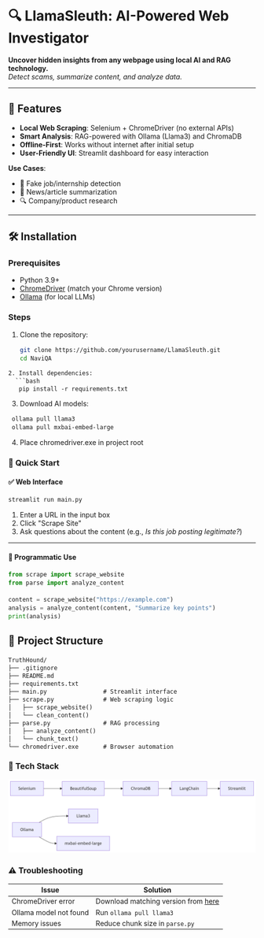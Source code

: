 # 🔍 LlamaSleuth: AI-Powered Web Investigator

**Uncover hidden insights from any webpage using local AI and RAG technology.**  
*Detect scams, summarize content, and analyze data.*

---

## 🌟 Features
- **Local Web Scraping**: Selenium + ChromeDriver (no external APIs)
- **Smart Analysis**: RAG-powered with Ollama (Llama3) and ChromaDB
- **Offline-First**: Works without internet after initial setup
- **User-Friendly UI**: Streamlit dashboard for easy interaction

**Use Cases**:
- 🚨 Fake job/internship detection
- 📰 News/article summarization
- 🔍 Company/product research

---

## 🛠️ Installation

### Prerequisites
- Python 3.9+
- [ChromeDriver](https://chromedriver.chromium.org/downloads) (match your Chrome version)
- [Ollama](https://ollama.ai) (for local LLMs)

### Steps
1. Clone the repository:
   ```bash 
   git clone https://github.com/yourusername/LlamaSleuth.git
   cd NaviQA
```
2. Install dependencies:
  ```bash  
   pip install -r requirements.txt
  ```
3. Download AI models:
  ```bash
   ollama pull llama3
   ollama pull mxbai-embed-large
  ```
4. Place chromedriver.exe in project root

### 🚀 Quick Start

#### ✅ Web Interface

```bash
streamlit run main.py
```

1. Enter a URL in the input box  
2. Click "Scrape Site"  
3. Ask questions about the content (e.g., *Is this job posting legitimate?*)

---

#### 🧠 Programmatic Use

```python
from scrape import scrape_website
from parse import analyze_content

content = scrape_website("https://example.com")
analysis = analyze_content(content, "Summarize key points")
print(analysis)
```


## 📂 Project Structure
```
TruthHound/
├── .gitignore
├── README.md
├── requirements.txt
├── main.py                # Streamlit interface
├── scrape.py              # Web scraping logic
│   ├── scrape_website()
│   └── clean_content()
├── parse.py               # RAG processing
│   ├── analyze_content()
│   └── chunk_text()
└── chromedriver.exe       # Browser automation
```
     

### 🤖 Tech Stack
![App Screenshot](tech.png)

### ⚠️ Troubleshooting

| Issue                 | Solution                                 |
|-----------------------|------------------------------------------|
| ChromeDriver error    | Download matching version from [here]([https://chromedriver.chromium.org/downloads](https://googlechromelabs.github.io/chrome-for-testing/#stable)) |
| Ollama model not found | Run `ollama pull llama3`                |
| Memory issues         | Reduce chunk size in `parse.py`         |


